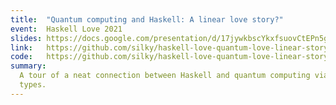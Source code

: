 ```yaml
---
title:  "Quantum computing and Haskell: A linear love story?"
event:  Haskell Love 2021
slides: https://docs.google.com/presentation/d/17jywkbscYkxfsuovCtEPn5giO3DR_SCeFdiLwng5V68/edit?usp=sharing
link:   https://github.com/silky/haskell-love-quantum-love-linear-story
code:   https://github.com/silky/haskell-love-quantum-love-linear-story
summary:
  A tour of a neat connection between Haskell and quantum computing via linear
  types.
---
```


